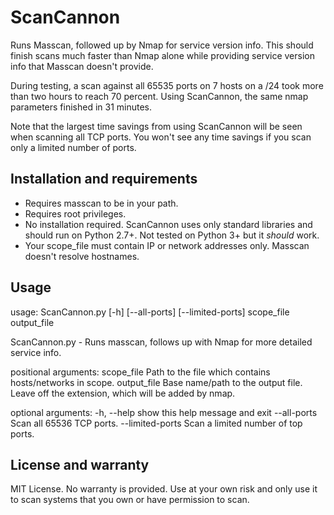 # ScanCannon

Runs Masscan, followed up by Nmap for service version info.
This should finish scans much faster than Nmap alone while providing service version info that Masscan doesn't provide.

During testing, a scan against all 65535 ports on 7 hosts on a /24 took more than two hours to reach 70 percent. Using ScanCannon, the same nmap parameters finished in 31 minutes.

Note that the largest time savings from using ScanCannon will be seen when scanning all TCP ports. You won't see any time savings if you scan only a limited number of ports.

## Installation and requirements

* Requires masscan to be in your path.
* Requires root privileges.
* No installation required. ScanCannon uses only standard libraries and should run on Python 2.7+. Not tested on Python 3+ but it *should* work.
* Your scope_file must contain IP or network addresses only. Masscan doesn't resolve hostnames.

## Usage

usage: ScanCannon.py [-h] [--all-ports] [--limited-ports]
                     scope_file output_file

ScanCannon.py - Runs masscan, follows up with Nmap for more detailed service
info.

positional arguments:
  scope_file       Path to the file which contains hosts/networks in scope.
  output_file      Base name/path to the output file. Leave off the extension,
                   which will be added by nmap.

optional arguments:
  -h, --help       show this help message and exit
  --all-ports      Scan all 65536 TCP ports.
  --limited-ports  Scan a limited number of top ports.

## License and warranty

MIT License. No warranty is provided. Use at your own risk and only use it to scan systems that you own or have permission to scan.
